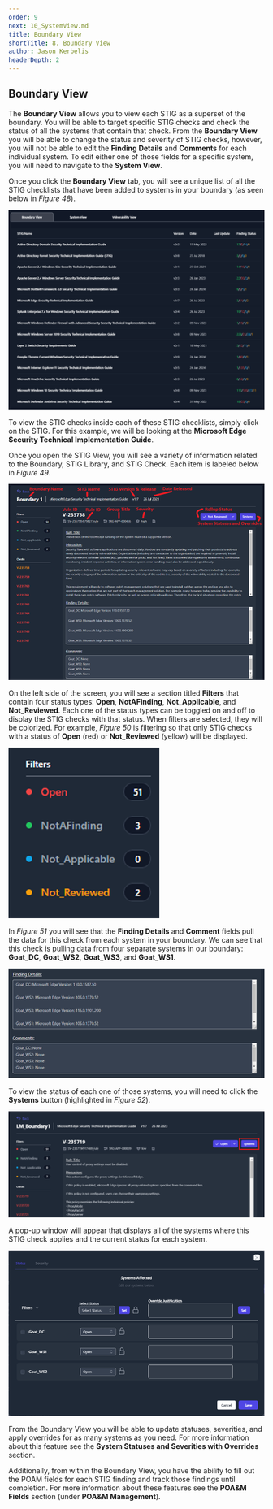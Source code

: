 ```yaml
---
order: 9
next: 10_SystemView.md
title: Boundary View
shortTitle: 8. Boundary View
author: Jason Kerbelis
headerDepth: 2
---
```


## Boundary View

The **Boundary View** allows you to view each STIG as a superset of the boundary. You will be able to target specific STIG checks and check the status of all the systems that contain that check. From the **Boundary View** you will be able to change the status and severity of STIG checks, however, you will not be able to edit the **Finding Details** and **Comments** for each individual system. To edit either one of those fields for a specific system, you will need to navigate to the **System View**.

Once you click the **Boundary View** tab, you will see a unique list of all the STIG checklists that have been added to systems in your boundary (as seen below in *Figure 48*).

![Figure 48: Boundary View](../../assets/user-guide/BoundaryView.png "Figure 48: Boundary View")

To view the STIG checks inside each of these STIG checklists, simply click on the STIG. For this example, we will be looking at the **Microsoft Edge Security Technical Implementation Guide**.

Once you open the STIG View, you will see a variety of information related to the Boundary, STIG Library, and STIG Check. Each item is labeled below in *Figure 49*.

![Figure 49: STIG View Data Key](../../assets/user-guide/image47.png "Figure 49: STIG View Data Key")

On the left side of the screen, you will see a section titled **Filters** that contain four status types: **Open**, **NotAFinding**, **Not\_Applicable**, and **Not\_Reviewed**. Each one of the status types can be toggled on and off to display the STIG checks with that status. When filters are selected, they will be colorized. For example, *Figure 50* is filtering so that only STIG checks with a status of **Open** (red) or **Not\_Reviewed** (yellow) will be displayed.

![Figure 50: Filtering by Status](../../assets/user-guide/image48.png "Figure 50: Filtering by Status")

In *Figure 51* you will see that the **Finding Details** and **Comment** fields pull the data for this check from each system in your boundary. We can see that this check is pulling data from four separate systems in our boundary: **Goat\_DC**, **Goat\_WS2**, **Goat\_WS3**, and **Goat\_WS1**.

![Figure 51: Finding Details and Comments inside of the Boundary View](../../assets/user-guide/image49.png "Figure 51: Finding Details and Comments inside of the Boundary View")

To view the status of each one of those systems, you will need to click the **Systems** button (highlighted in *Figure 52*).

![Figure 52: Systems Button](../../assets/user-guide/BoundaryView_Systems.png "Figure 52: Systems Button")

A pop-up window will appear that displays all of the systems where this STIG check applies and the current status for each system.

![Figure 53: System Status in the Boundary View](../../assets/user-guide/BoundaryView_SystemStatuses.png "Figure 53: System Status in the Boundary View")

From the Boundary View you will be able to update statuses, severities, and apply overrides for as many systems as you need. For more information about this feature see the **System Statuses and Severities with Overrides** section.

Additionally, from within the Boundary View, you have the ability to fill out the POAM fields for each STIG finding and track those findings until completion. For more information about these features see the **POA&M Fields** section (under **POA&M Management**).

